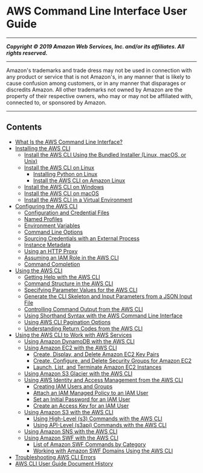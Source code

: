 # AWS Command Line Interface User Guide

-----
*****Copyright &copy; 2019 Amazon Web Services, Inc. and/or its affiliates. All rights reserved.*****

-----
Amazon's trademarks and trade dress may not be used in 
     connection with any product or service that is not Amazon's, 
     in any manner that is likely to cause confusion among customers, 
     or in any manner that disparages or discredits Amazon. All other 
     trademarks not owned by Amazon are the property of their respective
     owners, who may or may not be affiliated with, connected to, or 
     sponsored by Amazon.

-----
## Contents
+ [What Is the AWS Command Line Interface?](cli-chap-welcome.md)
+ [Installing the AWS CLI](cli-chap-install.md)
   + [Install the AWS CLI Using the Bundled Installer (Linux, macOS, or Unix)](install-bundle.md)
   + [Install the AWS CLI on Linux](install-linux.md)
      + [Installing Python on Linux](install-linux-python.md)
      + [Install the AWS CLI on Amazon Linux](install-linux-al2017.md)
   + [Install the AWS CLI on Windows](install-windows.md)
   + [Install the AWS CLI on macOS](install-macos.md)
   + [Install the AWS CLI in a Virtual Environment](install-virtualenv.md)
+ [Configuring the AWS CLI](cli-chap-configure.md)
   + [Configuration and Credential Files](cli-configure-files.md)
   + [Named Profiles](cli-configure-profiles.md)
   + [Environment Variables](cli-configure-envvars.md)
   + [Command Line Options](cli-configure-options.md)
   + [Sourcing Credentials with an External Process](cli-configure-sourcing-external.md)
   + [Instance Metadata](cli-configure-metadata.md)
   + [Using an HTTP Proxy](cli-configure-proxy.md)
   + [Assuming an IAM Role in the AWS CLI](cli-configure-role.md)
   + [Command Completion](cli-configure-completion.md)
+ [Using the AWS CLI](cli-chap-using.md)
   + [Getting Help with the AWS CLI](cli-usage-help.md)
   + [Command Structure in the AWS CLI](cli-usage-commandstructure.md)
   + [Specifying Parameter Values for the AWS CLI](cli-usage-parameters.md)
   + [Generate the CLI Skeleton and Input Parameters from a JSON Input File](cli-usage-skeleton.md)
   + [Controlling Command Output from the AWS CLI](cli-usage-output.md)
   + [Using Shorthand Syntax with the AWS Command Line Interface](cli-usage-shorthand.md)
   + [Using AWS CLI Pagination Options](cli-usage-pagination.md)
   + [Understanding Return Codes from the AWS CLI](cli-usage-returncodes.md)
+ [Using the AWS CLI to Work with AWS Services](cli-chap-services.md)
   + [Using Amazon DynamoDB with the AWS CLI](cli-services-dynamodb.md)
   + [Using Amazon EC2 with the AWS CLI](cli-services-ec2.md)
      + [Create, Display, and Delete Amazon EC2 Key Pairs](cli-services-ec2-keypairs.md)
      + [Create, Configure, and Delete Security Groups for Amazon EC2](cli-services-ec2-sg.md)
      + [Launch, List, and Terminate Amazon EC2 Instances](cli-services-ec2-instances.md)
   + [Using Amazon S3 Glacier with the AWS CLI](cli-services-glacier.md)
   + [Using AWS Identity and Access Management from the AWS CLI](cli-services-iam.md)
      + [Creating IAM Users and Groups](cli-services-iam-new-user-group.md)
      + [Attach an IAM Managed Policy to an IAM User](cli-services-iam-policy.md)
      + [Set an Initial Password for an IAM User](cli-services-iam-set-pw.md)
      + [Create an Access Key for an IAM User](cli-services-iam-create-creds.md)
   + [Using Amazon S3 with the AWS CLI](cli-services-s3.md)
      + [Using High-Level (s3) Commands with the AWS CLI](cli-services-s3-commands.md)
      + [Using API-Level (s3api) Commands with the AWS CLI](cli-services-s3-apicommands.md)
   + [Using Amazon SNS with the AWS CLI](cli-services-sns.md)
   + [Using Amazon SWF with the AWS CLI](cli-services-swf.md)
      + [List of Amazon SWF Commands by Category](cli-services-swf-commands.md)
      + [Working with Amazon SWF Domains Using the AWS CLI](cli-services-swf-domains.md)
+ [Troubleshooting AWS CLI Errors](cli-chap-troubleshooting.md)
+ [AWS CLI User Guide Document History](document-history.md)